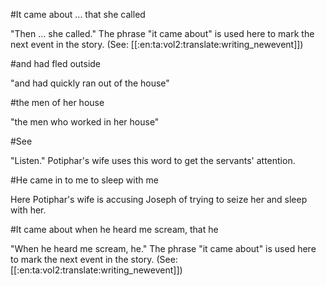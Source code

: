 #It came about ... that she called

"Then ... she called." The phrase "it came about" is used here to mark the next event in the story. (See: [[:en:ta:vol2:translate:writing_newevent]])

#and had fled outside

"and had quickly ran out of the house"

#the men of her house

"the men who worked in her house"

#See

"Listen." Potiphar's wife uses this word to get the servants' attention.

#He came in to me to sleep with me

Here Potiphar's wife is accusing Joseph of trying to seize her and sleep with her.

#It came about when he heard me scream, that he

"When he heard me scream, he." The phrase "it came about" is used here to mark the next event in the story. (See: [[:en:ta:vol2:translate:writing_newevent]])